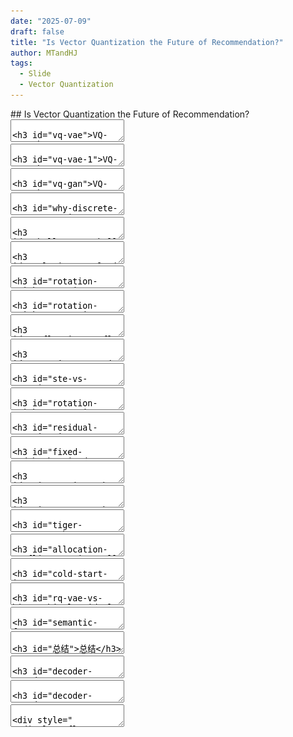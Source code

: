 ```yaml
---
date: "2025-07-09"
draft: false
title: "Is Vector Quantization the Future of Recommendation?"
author: MTandHJ
tags:
  - Slide
  - Vector Quantization
---
```


<section data-markdown>
## Is Vector Quantization the Future of Recommendation?
</section>

<!-- --------------------------------------------------------- -->

<section data-markdown>
<textarea data-template>

### VQ-VAE

<div class="slide-img">
  <img 
  src="https://raw.githubusercontent.com/MTandHJ/blog_source/master/images/20250707120708.png" 
  alt="Image" 
  style="max-width: 100%; height: auto;margin: 0 auto;">
</div>

<div class="slide-ref">
    <div style="width: 100px; height: 1px; background: black; margin-bottom: 5px;"></div>
    <p style="margin: 2px 0;">van den Oord A., et al. Neural Discrete Representation Learning. NeurIPS, 2017.</p>
</div>

</textarea>
</section>

<!-- --------------------------------------------------------- -->

<section data-markdown>
<textarea data-template>

### VQ-VAE

- **向量量化:**

    $$
    \bm{z} \rightarrow \bm{c}_{k^*}, \quad k^* = \text{argmin}_{k: \bm{c}_k \in \mathcal{C}} \|\bm{c}_k - \bm{z} \|.
    $$

- **STE** (straight-through estimator):

    $$
    \bm{q} = \text{STE}(\bm{c}_{k^*}) := \bm{z} + \textcolor{blue}{\text{sg}} \left(\bm{c}_{k^*} - \bm{z} \right) \\
    \text{d}\bm{q} = \text{d}{\bm{z}} + \underbrace{\text{d} \:{\text{sg} \left(\bm{c}_{k^*} - \bm{z} \right)}}_{=0}
    $$

- **Loss:**

    $$
    \mathcal{L} = \underbrace{\| g(\bm{q}) - \bm{x} \|_F^2}_{\mathcal{L}_{recon}} + 
    \underbrace{
        \| \bm{c}_{k^*} - \text{sg} (\bm{z}) \|_F^2 +
        \beta \cdot \| \bm{z} - \text{sg} (\bm{c}_{k^*})\|_F^2.
    }_{\mathcal{L}_{commit}}
    $$

Note:
1. STE 的引入会导致传回 Encoder 的梯度不太准确;
2. Codebook 的学习仅仅依赖于 Commitment Loss.

</textarea>
</section>

<!-- --------------------------------------------------------- -->

<section data-markdown>
<textarea data-template>

### VQ-GAN

- 图片 Token 化 + Next-token prediction $p(s_i | s_{< i}, \textcolor{red}{condition})$

<div class="slide-img">
  <img src="https://raw.githubusercontent.com/MTandHJ/blog_source/master/images/20250311144000.png" alt="Image" style="max-width: 100%; height: auto;margin: 0 auto;">
</div>

<div class="slide-ref">
    <div style="width: 100px; height: 1px; background: black; margin-bottom: 5px;"></div>
    <p style="margin: 2px 0;">Esser P., et al. Taming Transformers for High-Resolution Image Synthesis. CVPR, 2021.</p>
</div>

</textarea>
</section>

<!-- --------------------------------------------------------- -->

<section data-markdown>
<textarea data-template>

### Why Discrete Representation Learning?

✅ **离散编码**更适合**生成式**XXX

&nbsp; &nbsp; &nbsp; &nbsp; &nbsp; &nbsp; $\textcircled{\small 1}$ 更容易作为<u>词表</u>的拓展

&nbsp; &nbsp; &nbsp; &nbsp; &nbsp; &nbsp; $\textcircled{\small 2}$ (Rec) 有希望打破<u>最近邻匹配</u>的限制

✅ **可控性:** 类似自然语言的可操控性

&nbsp; &nbsp; &nbsp; &nbsp; &nbsp; &nbsp; $\textcircled{\small 1}$ 理解各编码的含义并加以操控

&nbsp; &nbsp; &nbsp; &nbsp; &nbsp; &nbsp; $\textcircled{\small 2}$ (Rec) 生成的多样性

✅ **鲁棒性:** 高效的信息压缩带来惊艳的去噪效果

</textarea>
</section>

<!-- --------------------------------------------------------- -->

<section data-markdown>
<textarea data-template>

### Challenges

- **Undesirable Gradient Estimator:**

<div class="slide-img">
  <img 
  src="https://raw.githubusercontent.com/MTandHJ/blog_source/master/images/20250707152059.png" 
  alt="Image" 
  style="max-width: 90%; height: auto;margin: 0 auto;">
</div>


- **Codebook Collapse:** Low codebook usage
    1. Codebook 中部分向量过于接近而造成的冗余
    2. Codebook 中部分向量由于训练始终匹配不到 $\bm{z}$ 导致的冗余

Note:
VQ-VAE 广为人知的几个问题

</textarea>
</section>

<!-- --------------------------------------------------------- -->

<section data-markdown>
<textarea data-template>

### Solutions

- **Undesirable Gradient Estimator:**
    1. Gumbel-softmax estimator${}^{\text{[1]}}$;
    2. Rotation-trick estimator${}^{\text{[2]}}$

- **Codebook Collapse:**
    1. 对于 codebook 采用 K-means ++ 初始化${}^{\text{[3]}}$;
    2. Fixed Codebook${}^{\text{[4]}}$;
    3. Fixed Codebook + Trainable linear transformation${}^{\text{[5]}}$

<div class="slide-ref">
    <div style="width: 100px; height: 1px; background: black; margin-bottom: 5px;"></div>
    <p style="margin: 2px 0;">[1] Takida Y., et al. SQ-VAE: Variational Bayes on Discrete Representation with Self-annealed Stochastic Quantization. ICML, 2022.</p>
    <p style="margin: 2px 0;">[2] Fifty C., et al. Restructuring Vector Quantization with the Rotation Trick. ICLR, 2025.</p>
    <p style="margin: 2px 0;">[3] Lancucki A., et al. Robust Training of Vector Quantized Bottleneck Models. 2020.</p>
    <p style="margin: 2px 0;">[4] Mentzer F., et al. Finite Scalar Quantization: VQ-VAE Made Simple. 2023.</p>
    <p style="margin: 2px 0;">[5] Zhu Y., et al. Addressing Representation Collapse in Vector Quantized Models with One Linear Layer. 2024.</p>
</div>

</textarea>
</section>

<!-- --------------------------------------------------------- -->

<section data-markdown>
<textarea data-template>

### Rotation Trick

- '旋转' $\nabla_{q} \mathcal{L}$ 得到 $\nabla_{z} \mathcal{L}$ 满足

    $$
    \angle (\bm{z}, \nabla_z \mathcal{L}) = \angle(\bm{q}, \nabla_q \mathcal{L}).
    $$

<div class="slide-img">
  <img 
  src="https://raw.githubusercontent.com/MTandHJ/blog_source/master/images/20250612151216.png" 
  alt="Image" 
  style="max-width: 80%; height: auto;margin: 0 auto;">
</div>

<div class="slide-ref">
    <div style="width: 100px; height: 1px; background: black; margin-bottom: 5px;"></div>
    <p style="margin: 2px 0;">[2] Fifty C., et al. Restructuring Vector Quantization with the Rotation Trick. ICLR, 2025.</p>
</div>

Note:
Rotation Trick 希望梯度和向量夹角一致.

</textarea>
</section>

<!-- --------------------------------------------------------- -->

<section data-markdown>
<textarea data-template>

### Rotation Trick


- 等价于利用 '旋转' 矩阵 $R$:

    $$
    \bm{q} = \text{sg}[\gamma R] \bm{z} + \text{sg}[\bm{c} - rR \bm{z}], \quad \textcolor{red}{R \bm{z} / \|\bm{z}\| = \bm{c} / \|\bm{c}\|}
    $$

- **Householder transformation:** 给定向量 $\bm{v}$ 及过原点的正交平面 $\bm{v}^{\perp} := \{\bm{u}: \bm{u}^T \bm{v} = 0\}$, 向量 $\bm{x}$ 关于 $\bm{v}^{\perp}$ 的**反射**为

    $$
    \underbrace{\Big(I - 2 \frac{\bm{v} \bm{v}^T}{\|\bm{v}\|^2} \Big)}_{\text{Householder matrix } P} \bm{x}
    $$

- **性质:** $\bm{x} = \alpha \bm{v}^{\perp} + \beta \bm{v} \rightarrow P\bm{x} = \alpha \bm{v}^{\perp} \textcolor{red}{-} \beta \bm{v}$

</textarea>
</section>

<!-- --------------------------------------------------------- -->

<section data-markdown>
<textarea data-template>

### Reflection

$$
R = \left(I - 2 \frac{\bm{r}\bm{r}^T}{\|\bm{r}\|^2} \right), \quad \bm{r} := \frac{\bm{z}}{\|\bm{z}\|} - \frac{\bm{c}}{\|\bm{c}\|}
$$

<div class="slide-img">
  <img 
  src="https://raw.githubusercontent.com/MTandHJ/blog_source/master/images/20250612173718.png" 
  alt="Image" 
  style="max-width: 90%; height: auto;margin: 0 auto;">
</div>

</textarea>
</section>

<!-- --------------------------------------------------------- -->

<section data-markdown>
<textarea data-template>

### Rotation

$$
R = \left(I - 2 \frac{\bm{c}\bm{c}^T}{\|\bm{c}\|^2} \right) \left(I - 2 \frac{\bm{r}\bm{r}^T}{\|\bm{r}\|^2} \right), \quad \bm{r} := \frac{\bm{z}}{\|\bm{z}\|} + \frac{\bm{c}}{\|\bm{c}\|}
$$

<div class="slide-img">
  <img 
  src="https://raw.githubusercontent.com/MTandHJ/blog_source/master/images/20250612173750.png" 
  alt="Image" 
  style="max-width: 80%; height: auto;margin: 0 auto;">
</div>

</textarea>
</section>

<!-- --------------------------------------------------------- -->

<section data-markdown>
<textarea data-template>

### STE vs Rotation vs Reflection


<div class="slide-cols">

- **STE:** $\nabla_{z} \mathcal{L} \equiv \nabla_{q} \mathcal{L}$

- **Rotation:** $\bm{z}$ 基本上与 $\bm{q}$ 的更新"行为"保持一致

- **Reflection:** $\bm{z}$ 基本上与 $\bm{q}$ 的更新"行为"可能非常不一致

<div class="slide-cols-4">

</div>

<div class="slide-cols-6">

<div class="slide-img">
  <img 
  src="https://raw.githubusercontent.com/MTandHJ/blog_source/master/images/20250612175428.png" 
  alt="Image" 
  style="max-width: 120%; height: auto;margin: 0 auto;">
</div>

</div>

</div>

</textarea>
</section>

<!-- --------------------------------------------------------- -->

<section data-markdown>
<textarea data-template>

### Rotation Trick

🌟 Rotation trick:

$$
\mathbf{q} = \text{sg}\Big[ \frac{\|\bm{c}\|}{\|\bm{z}\|} R \Big] \bm{z} \textcolor{red}{+ 0}
$$

🌟 内积不变性 (❓$\textcolor{red}{+0}$):

$$
\langle \nabla_{z} \mathcal{L}, \bm{z} \rangle
=\langle \frac{\|\bm{c}\|}{\|\bm{z}\|} R^T \nabla_q \mathcal{L}, \bm{z} \rangle
=\langle \nabla_q \mathcal{L}, \frac{\|\bm{c}\|}{\|\bm{z}\|} R \bm{z} \rangle
=\langle \nabla_q \mathcal{L}, \bm{q} \rangle
$$


</textarea>
</section>

<!-- --------------------------------------------------------- -->

<section data-markdown>
<textarea data-template>

### Residual Quantization (RQ-VAE)


😞 $\text{Size}\textcolor{red}{\downarrow} \longrightarrow$ 表达能力$\textcolor{red}{\downarrow}$ &nbsp; **vs** &nbsp; $\text{Size}\textcolor{green}{\uparrow} \longrightarrow$ Collapse$\textcolor{red}{\uparrow}$

- **RQ-VAE:**

    $$
    \bm{z} 
    \overset{\phi}{\rightarrow} \textcolor{red}{\bm{c}_{k_1}}
    \overset{\bm{z} - \bm{c}_{k_1}}{\longrightarrow} \bm{r}_1
    \overset{\phi}{\rightarrow} \textcolor{red}{\bm{c}_{k_2}}
    \overset{\bm{r}_1 - \bm{c}_{k_2}}{\longrightarrow} \bm{r}_2
    \rightarrow \cdots
    $$

- **连续近似:**

    $$
    \bm{q} = \bm{z} + \text{sg}\Big(\sum_{i=1}^{N} \bm{c}_{k_i} - \bm{z} \Big)
    $$


- **离散编码:** $(k_1, k_2, \ldots, k_N)$

<div class="slide-ref">
    <div style="width: 100px; height: 1px; background: black; margin-bottom: 5px;"></div>
    <p style="margin: 2px 0;">Lee D., et al. Autoregressive Image Generation using Residual Quantization. CVPR, 2022.</p>
</div>

</textarea>
</section>

<!-- --------------------------------------------------------- -->

<section data-markdown>
<textarea data-template>

### Fixed Codebook

- **固定** Codebook 为 (size: $|\mathcal{C}| = (2 \lfloor L / 2 \rfloor + 1)^d$):

    $$
    \mathcal{C} = \{-\lfloor L / 2 \rfloor, -\lfloor L / 2 \rfloor + 1, \ldots, 0, \ldots \lfloor L / 2 \rfloor - 1, \lfloor L / 2 \rfloor\}^{d}.
    $$

- 比如 $L = 3, d=3$:

    $$
    \mathcal{C} = \{
        (-1, -1, -1),
        (-1, -1, 0),
        \ldots,
        (1, 1, 1)
    \}.
    $$

- 量化:

    $$
    \bm{q} =  
    \textcolor{red}{\text{round}} \big(
        \textcolor{blue}{\tanh} (\bm{z})
    \big).
    $$

<div class="slide-ref">
    <div style="width: 100px; height: 1px; background: black; margin-bottom: 5px;"></div>
    <p style="margin: 2px 0;">Mentzer F., et al. Finite Scalar Quantization: VQ-VAE Made Simple. 2023.</p>
</div>

</textarea>
</section>

<!-- --------------------------------------------------------- -->

<section data-markdown>
<textarea data-template>

### SimVQ

<div class="slide-img">
  <img 
  src="https://raw.githubusercontent.com/MTandHJ/blog_source/master/images/20250615103519.png" 
  alt="Image" 
  style="max-width: 100%; height: auto;margin: 0 auto;">
</div>

😞 Codebook 每个批次仅少量向量得到训练.

😄 SimVQ 固定 Codebook 仅训练一个 Linear Transformation $W$:

$$
\mathcal{C} \longrightarrow \{W \bm{c}_1, W \bm{c}_2, \ldots, W \bm{c}_K\}
$$

<div class="slide-ref">
    <div style="width: 100px; height: 1px; background: black; margin-bottom: 5px;"></div>
    <p style="margin: 2px 0;">[5] Zhu Y., et al. Addressing Representation Collapse in Vector Quantized Models with One Linear Layer. 2024.</p>
</div>

</textarea>
</section>

<!-- --------------------------------------------------------- -->


<section data-markdown>
<textarea data-template>

### TIGER


- **传统推荐 (matching):**

    $$
    \bm{e}_u^T \bm{e}_v, \quad v \in \mathcal{V}.
    $$

- **生成式推荐:**

<div class="slide-img">
  <img src="https://raw.githubusercontent.com/MTandHJ/blog_source/master/images/20250316175859.png" alt="Image" style="max-width: 80%; height: auto;margin: 0 auto;">
</div>


<div class="slide-ref">
    <div style="width: 100px; height: 1px; background: black; margin-bottom: 5px;"></div>
    <p style="margin: 2px 0;">Rajput S., et al. Recommender Systems with Generative Retrieval. NeurIPS, 2023.</p>
</div>

</textarea>
</section>



<!-- --------------------------------------------------------- -->

<section data-markdown>
<textarea data-template>

### TIGER


- **生成式推荐 (T5-based):**

<div class="slide-img">
  <img src="https://raw.githubusercontent.com/MTandHJ/blog_source/master/images/20250316180725.png" alt="Image" style="max-width: 100%; height: auto;margin: 0 auto;">
</div>

- **Beam Search** $\overset{?}{\gg}$ **Approximate Nearest Neighbor**

</textarea>
</section>

<!-- --------------------------------------------------------- -->

<section data-markdown>
<textarea data-template>

### Allocation Conflict❓

<div class="slide-cols">

<!-- left -->
<div class="slide-col-6">

<div class="slide-img">
  <img src="https://raw.githubusercontent.com/MTandHJ/blog_source/master/images/20250707105044.png" 
  alt="Image" 
  style="max-width: 100%; height: auto;margin: 0 auto;">
</div>

</div>

<!-- right -->
<div class="slide-col-4">

- Amazon2014Beauty_1000_LOU

- #Users: 12,595 #Items: 75,253

- **Encoder:** All-MiniLM-L12-V2

- **Attributes:** (title, categories, brand)

- #Blocks$\textcolor{green}{\uparrow}$ $\longrightarrow$ #Invalids $\textcolor{green}{\downarrow}$

</div>

</div>

<div class="slide-ref">
    <div style="width: 100px; height: 1px; background: black; margin-bottom: 5px;"></div>
    <p style="margin: 2px 0;">Zheng B., et al. Adapting Large Language Models by Integrating Collaborative Semantics for Recommendation. ICDE, 2024.</p>
</div>

</textarea>
</section>

<!-- --------------------------------------------------------- -->

<section data-markdown>
<textarea data-template>

### Cold-Start Item Recommendation❓


- Cold-start items 可直接编码, 但

<div class="slide-img">
  <img src="https://raw.githubusercontent.com/MTandHJ/blog_source/master/images/20250327143851.png" 
  alt="Image" 
  style="max-width: 80%; height: auto;margin: 0 auto;">
</div>

<div class="slide-img">
  <img src="https://raw.githubusercontent.com/MTandHJ/blog_source/master/images/20250327145319.png" 
  alt="Image" 
  style="max-width: 65%; height: auto;margin: 0 auto;">
</div>



<div class="slide-ref">
    <div style="width: 100px; height: 1px; background: black; margin-bottom: 5px;"></div>
    <p style="margin: 2px 0;">Yang L., et al. Unifying Generative and Dense Retrieval for Sequential Recommendation. 2024.</p>
    <p style="margin: 2px 0;">Yang Y., et al. Sparse Meets Dense: Unified Generative Recommendations with Cascaded Sparse-Dense Representations. 2025.</p>
</div>

Note: 
虽然应用 VQ 可以很好地支持冷启动d的商品 (可以相当方便地进行编码), 但是 LIGER 发现, 利用 VQ 训练的非常容易过拟合到出现过的组合中去, 反而冷启动的效果特别差.

</textarea>
</section>

<!-- --------------------------------------------------------- -->

<section data-markdown>
<textarea data-template>

### RQ-VAE vs (Hierarchical/Residual) KMeans❓


- RQ-VAE 相较于 (Hierarchical/Residual) KMeans 的优势?

||HR@1|HR@5|HR@10|NDCG@5|NDCG@10|
|:-:|:-:|:-:|:-:|:-:|:-:|
|Random|0.0025|0.0080|0.0114|0.0052|0.0063|
|KMeans|0.0038|**0.0154**|**0.0246**|**0.0096**|**0.0126**|
|STE|0.0023|0.0111|0.0188|0.0067|0.0091|
|Rotation|**0.0041**|0.0122|0.0195|0.0083|0.0106|
|SimVQ|0.0029|0.0092|0.0164|0.0060|0.0083|


<div class="slide-ref">
    <div style="width: 100px; height: 1px; background: black; margin-bottom: 5px;"></div>
    <p style="margin: 2px 0;">Wang Y., et al. EAGER: Two-Stream Generative Recommender with Behavior-Semantic Collaboration. 2024.</p>
    <p style="margin: 2px 0;">OneRec Team. OneRec Technical Report. 2025.</p>
</div>


Note: 
参数还没有细调.

</textarea>
</section>

<!-- --------------------------------------------------------- -->

<section data-markdown>
<textarea data-template>

### Semantic Features + Collaborative Signals❓


- 微调 Encoder:

<div class="slide-img">
  <img src="https://raw.githubusercontent.com/MTandHJ/blog_source/master/images/20250624153117.png" 
  alt="Image" 
  style="max-width: 100%; height: auto;margin: 0 auto;">
</div>


<div class="slide-ref">
    <div style="width: 100px; height: 1px; background: black; margin-bottom: 5px;"></div>
    <p style="margin: 2px 0;">Luo X., et al. OneRec Team. OneRec Technical Report. 2024.</p>
    <p style="margin: 2px 0;">OneRec Team. OneRec Technical Report. 2025.</p>
</div>


Note: 
1. 通过 miniCPM-V-8B 将多模态信息整合为 $\mathbf{M} \in \mathbb{R}^{N_M \times d_t}$ 大小的 token vectors (per item).
2. 通过 QFormer 进一步融合得到 $\mathbf{\tilde{M}} \in \mathbb{R}^{N_{\tilde{M}} \times d_t}$, 通常 $N_{\tilde{M}} = 4$ (而 $N_M = 1280$).
3. 通过 item-item 间的**相似度**构建高质量的 item-pair dataset $\mathcal{D}_{pair}$, 然后通过 item-item 间的对比学习来促使 item features 融合进这部分信息.
4. 此外, 额外引入 Caption loss, 即通过 LLaMA3 来预测 Caption, 保证 features 不会丢失内容信息.

</textarea>
</section>

<!-- --------------------------------------------------------- -->

<section data-markdown>
<textarea data-template>

### 总结

- Vector Quantization: 一种优雅的 Tokenizer

- **优势:**
    - (Encoder-Decoder) 统一的离散表示
    - (Rec) 具有一定的可解释性
    - (Rec) 似乎能激发推荐场景的 Scaling 能力

- **不足:**
    - (Encoder-Decoder) Undesirable gradient estimator
    - (Encoder-Decoder) Codebook collapse
    - (Rec) 似乎不太擅长冷启场景 (如何修正 Beam search)
    - (Rec) RQ-VAE 似乎没有必要

</textarea>
</section>

<!-- --------------------------------------------------------- -->

<section data-markdown>
<textarea data-template>

### Decoder-Encoder-XXX Vector Quantization

<div class="slide-img">
  <img src="https://raw.githubusercontent.com/MTandHJ/blog_source/master/images/20250709165402.png" 
  alt="Image" 
  style="max-width: 100%; height: auto;margin: 0 auto;">
</div>

</textarea>
</section>

<!-- --------------------------------------------------------- -->

<section data-markdown>
<textarea data-template>

### Decoder-Encoder-XXX Vector Quantization

- 实验结果:

||HR@1|HR@5|HR@10|NDCG@5|NDCG@10|
|:-:|:-:|:-:|:-:|:-:|:-:|
|Random|0.0025|0.0080|0.0114|0.0052|0.0063|
|KMeans|0.0038|**0.0154**|**0.0246**|**0.0096**|**0.0126**|
|Rotation|**0.0041**|0.0122|0.0195|0.0083|0.0106|
|DEX-VQ|0.0033|0.0126|0.0216|0.0079|0.0107|


</textarea>
</section>

<!-- --------------------------------------------------------- -->

<section data-markdown>
<textarea data-template>

<div style="
  display: flex;
  justify-content: center;
  align-items: center;
  height: 40%;
  font-size: 10rem;
">
  Thanks!
</div>

</textarea>
</section>

